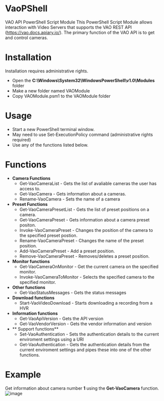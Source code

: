 # VaoPShell
VAO API PowerShell Script Module
This PowerShell Script Module allows interaction with Video Servers that supports the VAO REST API (https://vao.docs.apiary.io/).
The primary function of the VAO API is to get and control cameras.

# Installation
Installation requires administrative rights.
- Open the **C:\Windows\System32\WindowsPowerShell\v1.0\Modules** folder
- Make a new folder named VAOModule
- Copy VAOModule.psm1 to the VAOModule folder

# Usage
- Start a new PowerShell terminal window.
- May need to use Set-ExecutionPolicy command (administrative rights required)
- Use any of the functions listed below. 

# Functions
- **Camera Functions**
  - Get-VaoCameraList - Gets the list of avaliable cameras the user has access to.
  - Get-VaoCamera     - Gets information about a cameras.
  - Rename-VaoCamera  - Sets the name of a camera
- **Preset Functions**
  - Get-VaoCameraPresetList - Gets the list of preset positions on a camera.
  - Get-VaoCameraPreset - Gets information about a camera preset positon.
  - Invoke-VaoCameraPreset - Changes the position of the camera to the specified preset postion.
  - Rename-VaoCameraPreset - Changes the name of the preset position.
  - Add-VaoCameraPreset - Add a preset position.
  - Remove-VaoCameraPreset - Removes/deletes a preset position.
- **Monitor functions**
  - Get-VaoCameraOnMonitor  - Get the current camera on the specified monitor.
  - Invoke-VaoCameraToMonitor - Selects the specified camera to the specified monitor.
- **Other functions**
  - Get-VaoStatusMessages  - Gets the status messages
- **Download functions**
  - Start-VaoVideoDownload - Starts downloading a recording from a HVR
- **Information functions**
  - Get-VaoApiVersion - Gets the API version 
  - Get-VaoVendorVersion - Gets the vendor information and version
- ** Support functions**
  - Set-VaoAuthentication - Sets the authentication details to the current enviroment settings using a URI 
  - Get-VaoAuthentication - Gets the authentication details from the current enviroment settings and pipes these into one of the other functions.

# Example
Get information about camera number **1** using the **Get-VaoCamera** function.
![image](https://user-images.githubusercontent.com/14876765/170988708-7de440cb-cda1-456b-b3a2-dce941b5f044.png)
